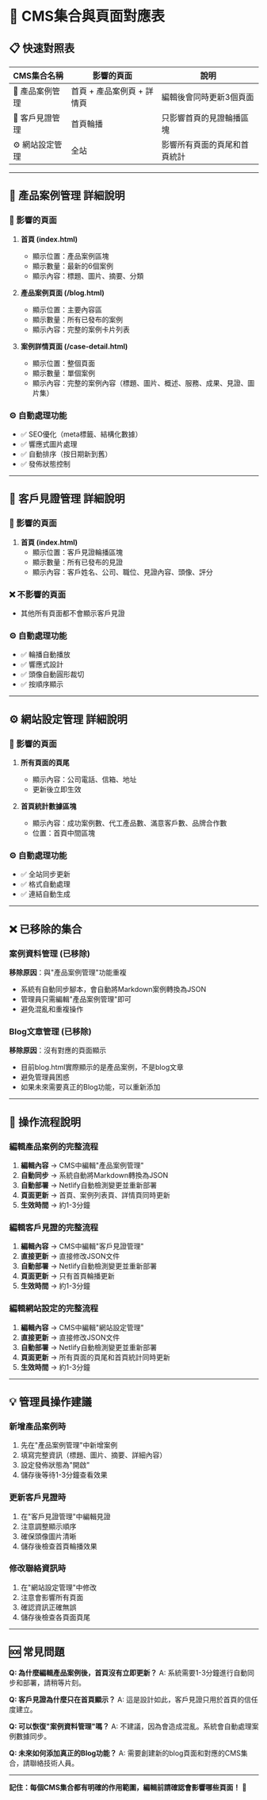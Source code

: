 # 🎯 CMS集合與頁面對應表

## 📋 快速對照表

| CMS集合名稱 | 影響的頁面 | 說明 |
|------------|-----------|------|
| 📝 產品案例管理 | 首頁 + 產品案例頁 + 詳情頁 | 編輯後會同時更新3個頁面 |
| 💬 客戶見證管理 | 首頁輪播 | 只影響首頁的見證輪播區塊 |
| ⚙️ 網站設定管理 | 全站 | 影響所有頁面的頁尾和首頁統計 |

---

## 📝 產品案例管理 詳細說明

### 🎯 影響的頁面
1. **首頁 (index.html)**
   - 顯示位置：產品案例區塊
   - 顯示數量：最新的6個案例
   - 顯示內容：標題、圖片、摘要、分類

2. **產品案例頁面 (/blog.html)**
   - 顯示位置：主要內容區
   - 顯示數量：所有已發布的案例
   - 顯示內容：完整的案例卡片列表

3. **案例詳情頁面 (/case-detail.html)**
   - 顯示位置：整個頁面
   - 顯示數量：單個案例
   - 顯示內容：完整的案例內容（標題、圖片、概述、服務、成果、見證、圖片集）

### ⚙️ 自動處理功能
- ✅ SEO優化（meta標籤、結構化數據）
- ✅ 響應式圖片處理
- ✅ 自動排序（按日期新到舊）
- ✅ 發佈狀態控制

---

## 💬 客戶見證管理 詳細說明

### 🎯 影響的頁面
1. **首頁 (index.html)**
   - 顯示位置：客戶見證輪播區塊
   - 顯示數量：所有已發布的見證
   - 顯示內容：客戶姓名、公司、職位、見證內容、頭像、評分

### ❌ 不影響的頁面
- 其他所有頁面都不會顯示客戶見證

### ⚙️ 自動處理功能
- ✅ 輪播自動播放
- ✅ 響應式設計
- ✅ 頭像自動圓形裁切
- ✅ 按順序顯示

---

## ⚙️ 網站設定管理 詳細說明

### 🎯 影響的頁面
1. **所有頁面的頁尾**
   - 顯示內容：公司電話、信箱、地址
   - 更新後立即生效

2. **首頁統計數據區塊**
   - 顯示內容：成功案例數、代工產品數、滿意客戶數、品牌合作數
   - 位置：首頁中間區塊

### ⚙️ 自動處理功能
- ✅ 全站同步更新
- ✅ 格式自動處理
- ✅ 連結自動生成

---

## ❌ 已移除的集合

### 案例資料管理 (已移除)
**移除原因**：與"產品案例管理"功能重複
- 系統有自動同步腳本，會自動將Markdown案例轉換為JSON
- 管理員只需編輯"產品案例管理"即可
- 避免混亂和重複操作

### Blog文章管理 (已移除)
**移除原因**：沒有對應的頁面顯示
- 目前blog.html實際顯示的是產品案例，不是blog文章
- 避免管理員困惑
- 如果未來需要真正的Blog功能，可以重新添加

---

## 🔄 操作流程說明

### 編輯產品案例的完整流程
1. **編輯內容** → CMS中編輯"產品案例管理"
2. **自動同步** → 系統自動將Markdown轉換為JSON
3. **自動部署** → Netlify自動檢測變更並重新部署
4. **頁面更新** → 首頁、案例列表頁、詳情頁同時更新
5. **生效時間** → 約1-3分鐘

### 編輯客戶見證的完整流程
1. **編輯內容** → CMS中編輯"客戶見證管理"
2. **直接更新** → 直接修改JSON文件
3. **自動部署** → Netlify自動檢測變更並重新部署
4. **頁面更新** → 只有首頁輪播更新
5. **生效時間** → 約1-3分鐘

### 編輯網站設定的完整流程
1. **編輯內容** → CMS中編輯"網站設定管理"
2. **直接更新** → 直接修改JSON文件
3. **自動部署** → Netlify自動檢測變更並重新部署
4. **頁面更新** → 所有頁面的頁尾和首頁統計同時更新
5. **生效時間** → 約1-3分鐘

---

## 💡 管理員操作建議

### 新增產品案例時
1. 先在"產品案例管理"中新增案例
2. 填寫完整資訊（標題、圖片、摘要、詳細內容）
3. 設定發佈狀態為"開啟"
4. 儲存後等待1-3分鐘查看效果

### 更新客戶見證時
1. 在"客戶見證管理"中編輯見證
2. 注意調整顯示順序
3. 確保頭像圖片清晰
4. 儲存後檢查首頁輪播效果

### 修改聯絡資訊時
1. 在"網站設定管理"中修改
2. 注意會影響所有頁面
3. 確認資訊正確無誤
4. 儲存後檢查各頁面頁尾

---

## 🆘 常見問題

**Q: 為什麼編輯產品案例後，首頁沒有立即更新？**
A: 系統需要1-3分鐘進行自動同步和部署，請稍等片刻。

**Q: 客戶見證為什麼只在首頁顯示？**
A: 這是設計如此，客戶見證只用於首頁的信任度建立。

**Q: 可以恢復"案例資料管理"嗎？**
A: 不建議，因為會造成混亂。系統會自動處理案例數據同步。

**Q: 未來如何添加真正的Blog功能？**
A: 需要創建新的blog頁面和對應的CMS集合，請聯絡技術人員。

---

**記住：每個CMS集合都有明確的作用範圍，編輯前請確認會影響哪些頁面！** 🎯
